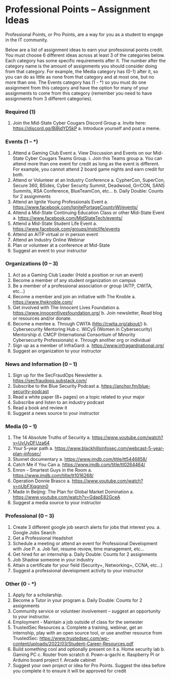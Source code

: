 # Professional Points – Assignment Ideas

Professional Points, or Pro Points, are a way for you as a student to engage in the IT community.

Below are a list of assignment ideas to earn your professional points credit. You must choose 6 different ideas across at least 3 of the categories below. Each category has some specific requirements after it. The number after the category name is the amount of assignments you should consider doing from that category. For example, the Media category has (0-1) after it, so you can do as little as none from that category and at most one, but no more than one. The Events category has (1 - *) so you must do one assignment from this category and have the option for many of your assignments to come from this category (remember you need to have assignments from 3 different categories).

### Required (1)
1.	Join the Mid-State Cyber Cougars Discord Group
     a.	Invite here: https://discord.gg/BjBjdYD5kP
     a.	Introduce yourself and post a meme.

### Events (1 – *)
1.	Attend a Gaming Club Event
     a.	View Discussion and Events on our Mid-State Cyber Cougars Teams Group.
          i.	Join this Teams group
     a.	You can attend more than one event for credit as long as the event is different. For example, you cannot attend 2 board game nights and earn credit for both.
2.	Attend or Volunteer at an Industry Conference
     a.	CypherCon, SuperCon, Secure 360, BSides, Cyber Security Summit, Deadwood, GrrCON, SANS Summits, RSA Conference, BlueTeamCon, etc…
     b.	Daily Double: Counts for 2 assignments
3.	Attend an Ignite Young Professionals Event
     a.	https://www.facebook.com/IgnitePortageCountyWI/events/
4.	Attend a Mid-State Continuing Education Class or other Mid-State Event
     a.	https://www.facebook.com/MidStateTech/events/
5.	Attend a Mid-State Student Life Event
     a.	https://www.facebook.com/groups/mstclife/events
6.	Attend an AITP virtual or in person event
7.	Attend an Industry Online Webinar
8.	Plan or volunteer at a conference at Mid-State
9.	Suggest an event to your instructor

### Organizations (0 – 3)
1.	Act as a Gaming Club Leader (Hold a position or run an event)
2.	Become a member of any student organization on campus
3.	Be a member of a professional association or group (AITP, CWITA, etc…)
4.	Become a member and join an initiative with The Knoble
     a.	https://www.theknoble.com/
5.	Get involved with The Innocent Lives Foundation
     a.	https://www.innocentlivesfoundation.org/
     b.	Join newsletter, Read blog or resources and/or donate.
6.	Become a mentee
     a.	Through CWITA (http://cwita.org/about/)
     b.	Cybersecurity Mentoring Hub
     c.	WiCyS (Women in Cybersecurity) Mentorship
     d.	CMCP (International Consortium of Minority Cybersecurity Professionals)
     e.	Through another org or individual
7.	Sign up as a member of InfraGard:
     a.	https://www.infragardnational.org/
8.	Suggest an organization to your instructor

### News and Information (0 – 1)
1.	Sign up for the SecFraudOps Newsletter
     a.	https://secfraudops.substack.com/
2.	Subscribe to the Blue Security Podcast
     a.	https://anchor.fm/blue-security-podcast
3.	Read a white paper (8+ pages) on a topic related to your major
4.	Subscribe and listen to an industry podcast
5.	Read a book and review it
6.	Suggest a news source to your instructor

### Media (0 – 1)
1.	The 14 Absolute Truths of Security
     a.	https://www.youtube.com/watch?v=UvUyDFUza64
2.	Your 5-year path
     a.	https://www.blackhillsinfosec.com/webcast-5-year-plan-infosec/
3.	Stuxnet documentary
     a.	https://www.imdb.com/title/tt5446858/
4.	Catch Me if You Can
     a.	https://www.imdb.com/title/tt0264464/
5.	Enron – Smartest Guys in the Room
     a.	https://www.imdb.com/title/tt1016268/
6.	Operation Donnie Brasco
     a.	https://www.youtube.com/watch?v=nUbFXiqgnm0
7.	Made in Beijing: The Plan for Global Market Domination
     a.	https://www.youtube.com/watch?v=GdapE82GceA
8.	Suggest a media source to your instructor

### Professional (0 – 3)
1.	Create 3 different google job search alerts for jobs that interest you.
     a.	Google Jobs Search
2.	Get a Professional Headshot
3.	Schedule a meeting or attend an event for Professional Development with Joe P.
     a.	Job fair, resume review, time management, etc…
4.	Get hired for an internship
     a.	Daily Double: Counts for 2 assignments
5.	Job Shadow someone in your industry
6.	Attain a certificate for your field (Security+, Networking+, CCNA, etc…)
7.	Suggest a professional development activity to your instructor

### Other (0 - *)
1.	Apply for a scholarship.
2.	Become a Tutor in your program
     a.	Daily Double: Counts for 2 assignments
3.	Community service or volunteer involvement – suggest an opportunity to your instructor.
4.	Employment - Maintain a job outside of class for the semester
5.	TrustedSec Resources
     a.	Complete a training, webinar, get an internship, play with an open source tool, or use another resource from TrustedSec: https://www.trustedsec.com/wp-content/uploads/2022/03/Student-Career-Resources.pdf
6.	Build something cool and optionally present on it
     a.	Home security lab
     b.	Gaming PC
     c.	Router from scratch
     d.	Pown-a-gachi
     e.	Raspberry Pi or Arduino board project
     f.	Arcade cabinet
7.	Suggest your own project or idea for Pro Points. Suggest the idea before you complete it to ensure it will be approved for credit
